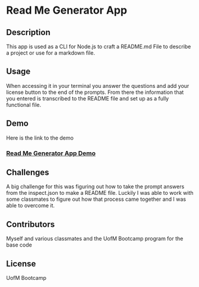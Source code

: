 # Read Me Generator App

## Description
This app is used as a CLI for Node.js to craft a README.md File to describe a project or use for a markdown file.
## Usage
When accessing it in your terminal you answer the questions and add your license button to the end of the prompts. From there the information that you entered is transcribed to the README file and set up as a fully functional file. 
## Demo
Here is the link to the demo 
### [Read Me Generator App Demo](https://acm4219.github.io/ReadME-Generator-App/demo.mp4)
## Challenges
A big challenge for this was figuring out how to take the prompt answers from the inspect.json to make a README file. Luckily I was able to work with some classmates to figure out how that process came together and I was able to overcome it.
## Contributors 
Myself and various classmates and the UofM Bootcamp program for the base code
## License
UofM Bootcamp
